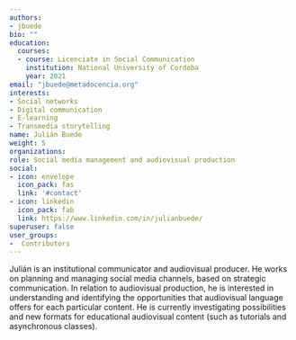 ```yaml
---
authors:
- jbuede
bio: ""
education:
  courses:
  - course: Licenciate in Social Communication
    institution: National University of Cordoba
    year: 2021
email: "jbuede@metadocencia.org"
interests:
- Social networks
- Digital communication
- E-learning
- Transmedia storytelling
name: Julián Buede
weight: 5
organizations:
role: Social media management and audiovisual production
social:
- icon: envelope
  icon_pack: fas
  link: '#contact'
- icon: linkedin
  icon_pack: fab
  link: https://www.linkedin.com/in/julianbuede/
superuser: false
user_groups:
-  Contributors
---
```


Julián is an institutional communicator and audiovisual producer. He works on planning and managing social media channels, based on strategic communication. In relation to audiovisual production, he is interested in understanding and identifying the opportunities that audiovisual language offers for each particular content. He is currently investigating possibilities and new formats for educational audiovisual content (such as tutorials and asynchronous classes).
